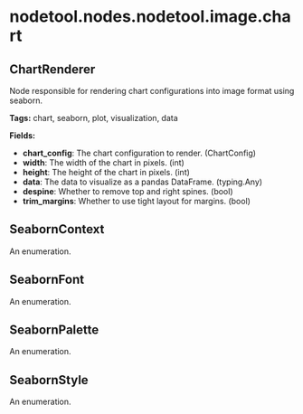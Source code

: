 # nodetool.nodes.nodetool.image.chart

## ChartRenderer

Node responsible for rendering chart configurations into image format using seaborn.

**Tags:** chart, seaborn, plot, visualization, data

**Fields:**
- **chart_config**: The chart configuration to render. (ChartConfig)
- **width**: The width of the chart in pixels. (int)
- **height**: The height of the chart in pixels. (int)
- **data**: The data to visualize as a pandas DataFrame. (typing.Any)
- **despine**: Whether to remove top and right spines. (bool)
- **trim_margins**: Whether to use tight layout for margins. (bool)


## SeabornContext

An enumeration.

## SeabornFont

An enumeration.

## SeabornPalette

An enumeration.

## SeabornStyle

An enumeration.

